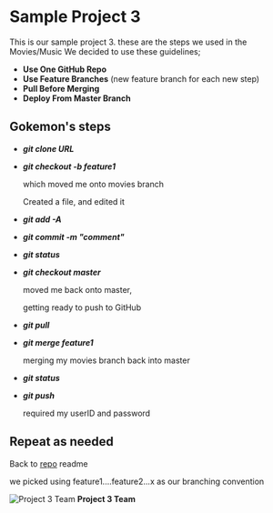 # Sample Project 3

This is our sample project 3.  these are the steps we used in the Movies/Music
We decided to use these guidelines;

- **Use One GitHub Repo**
- **Use Feature Branches** (new feature branch for each new step)
- **Pull Before Merging**
- **Deploy From Master Branch**


## Gokemon's steps ##
- ***git clone URL***
- ***git checkout -b feature1***
	
	which moved me onto movies branch

	Created a file, and edited it

- ***git add -A***
- ***git commit -m "comment"***
- ***git status***
- ***git checkout master***
	
	moved me back onto master, 

	getting ready to push to GitHub

- ***git pull***
- ***git merge feature1***
	
	merging my movies branch back into master

- ***git status***
- ***git push***
	
	required my userID and password

## Repeat as needed ##

Back to [repo](https://github.com/wtabor/wdi-project-3) readme

we picked using feature1....feature2...x as our branching convention 

![Project 3 Team](https://raw.githubusercontent.com/wtabor/wdi-project-3/master/documentation/images/20160513_project3team.jpg)
**Project 3 Team**